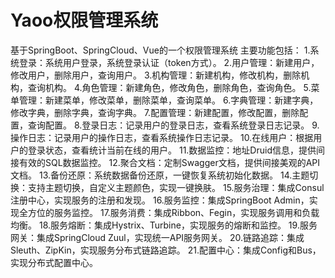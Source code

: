 # Yaoo权限管理系统
基于SpringBoot、SpringCloud、Vue的一个权限管理系统
主要功能包括：
1.系统登录：系统用户登录，系统登录认证（token方式）。
2.用户管理：新建用户，修改用户，删除用户，查询用户。
3.机构管理：新建机构，修改机构，删除机构，查询机构。
4.角色管理：新建角色，修改角色，删除角色，查询角色。
5.菜单管理：新建菜单，修改菜单，删除菜单，查询菜单。
6.字典管理：新建字典，修改字典，删除字典，查询字典。
7.配置管理：新建配置，修改配置，删除配置，查询配置。
8.登录日志：记录用户的登录日志，查看系统登录日志记录。
9.操作日志：记录用户的操作日志，查看系统操作日志记录。
10.在线用户：根据用户的登录状态，查看统计当前在线的用户。
11.数据监控：地址Druid信息，提供间接有效的SQL数据监控。
12.聚合文档：定制Swagger文档，提供间接美观的API文档。
13.备份还原：系统数据备份还原，一键恢复系统初始化数据。
14.主题切换：支持主题切换，自定义主题颜色，实现一键换肤。
15.服务治理：集成Consul注册中心，实现服务的注册和发现。
16.服务监控：集成SpringBoot Admin，实现全方位的服务监控。
17.服务消费：集成Ribbon、Fegin，实现服务调用和负载均衡。
18.服务熔断：集成Hystrix、Turbine，实现服务的熔断和监控。
19.服务网关：集成SpringCloud Zuul，实现统一API服务网关。
20.链路追踪：集成Sleuth、ZipKin，实现服务分布式链路追踪。
21.配置中心：集成Config和Bus，实现分布式配置中心。
